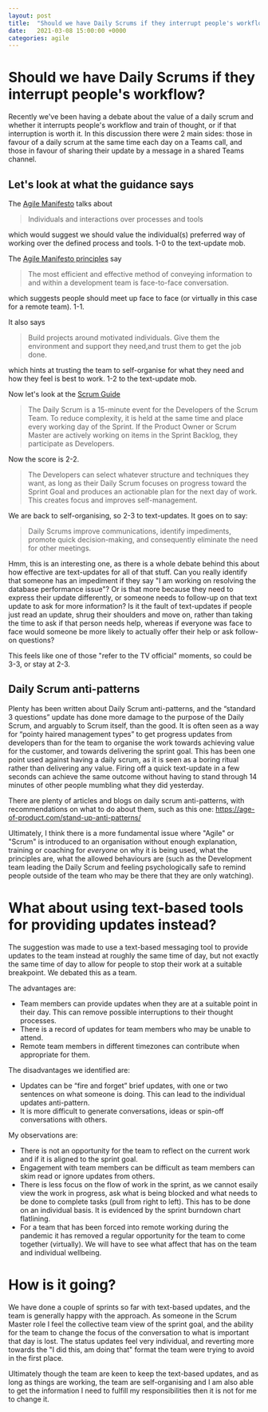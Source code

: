 ```yaml
---
layout: post
title:  "Should we have Daily Scrums if they interrupt people's workflow?"
date:   2021-03-08 15:00:00 +0000
categories: agile
---
```


# Should we have Daily Scrums if they interrupt people's workflow?

Recently we've been having a debate about the value of a daily scrum and whether it interrupts people's workflow and train of thought, or if that interruption is worth it. In this discussion there were 2 main sides: those in favour of a daily scrum at the same time each day on a Teams call, and those in favour of sharing their update by a message in a shared Teams channel.

## Let's look at what the guidance says

The [Agile Manifesto](https://agilemanifesto.org/) talks about 

> Individuals and interactions over processes and tools

which would suggest we should value the individual(s) preferred way of working over the defined process and tools. 1-0 to the text-update mob.

The [Agile Manifesto principles](https://agilemanifesto.org/principles.html) say 

> The most efficient and effective method of conveying information to and within a development team is face-to-face conversation.

which suggests people should meet up face to face (or virtually in this case for a remote team). 1-1.

It also says 

> Build projects around motivated individuals. Give them the environment and support they need,and trust them to get the job done.

which hints at trusting the team to self-organise for what they need and how they feel is best to work. 1-2 to the text-update mob.

Now let's look at the [Scrum Guide](https://www.scrumguides.org/scrum-guide.html#daily-scrum)

> The Daily Scrum is a 15-minute event for the Developers of the Scrum Team. To reduce complexity, it is held at the same time and place every working day of the Sprint. If the Product Owner or Scrum Master are actively working on items in the Sprint Backlog, they participate as Developers.

Now the score is 2-2.

> The Developers can select whatever structure and techniques they want, as long as their Daily Scrum focuses on progress toward the Sprint Goal and produces an actionable plan for the next day of work. This creates focus and improves self-management.

We are back to self-organising, so 2-3 to text-updates. It goes on to say:

> Daily Scrums improve communications, identify impediments, promote quick decision-making, and consequently eliminate the need for other meetings.

Hmm, this is an interesting one, as there is a whole debate behind this about how effective are text-updates for all of that stuff. Can you really identify that someone has an impediment if they say "I am working on resolving the database performance issue"? Or is that more because they need to express their update differently, or someone needs to follow-up on that text update to ask for more information? Is it the fault of text-updates if people just read an update, shrug their shoulders and move on, rather than taking the time to ask if that person needs help, whereas if everyone was face to face would someone be more likely to actually offer their help or ask follow-on questions?

This feels like one of those "refer to the TV official" moments, so could be 3-3, or stay at 2-3.

## Daily Scrum anti-patterns

Plenty has been written about Daily Scrum anti-patterns, and the “standard 3 questions” update has done more damage to the purpose of the Daily Scrum, and arguably to Scrum itself, than the good. It is often seen as a way for “pointy haired management types” to get progress updates from developers than for the team to organise the work towards achieving value for the customer, and towards delivering the sprint goal. This has been one point used against having a daily scrum, as it is seen as a boring ritual rather than delivering any value. Firing off a quick text-update in a few seconds can achieve the same outcome without having to stand through 14 minutes of other people mumbling what they did yesterday.

There are plenty of articles and blogs on daily scrum anti-patterns, with recommendations on what to do about them, such as this one: https://age-of-product.com/stand-up-anti-patterns/

Ultimately, I think there is a more fundamental issue where "Agile" or "Scrum" is introduced to an organisation without enough explanation, training or coaching for *everyone* on why it is being used, what the principles are, what the allowed behaviours are (such as the Development team leading the Daily Scrum and feeling psychologically safe to remind people outside of the team who may be there that they are only watching).

# What about using text-based tools for providing updates instead?

The suggestion was made to use a text-based messaging tool to provide updates to the team instead at roughly the same time of day, but not exactly the same time of day to allow for people to stop their work at a suitable breakpoint. We debated this as a team.

The advantages are:

* Team members can provide updates when they are at a suitable point in their day. This can remove possible interruptions to their thought processes.
* There is a record of updates for team members who may be unable to attend.
* Remote team members in different timezones can contribute when appropriate for them.

The disadvantages we identified are:

* Updates can be “fire and forget” brief updates, with one or two sentences on what someone is doing. This can lead to the individual updates anti-pattern. 
* It is more difficult to generate conversations, ideas or spin-off conversations with others.

My observations are:

* There is not an opportunity for the team to reflect on the current work and if it is aligned to the sprint goal.
* Engagement with team members can be difficult as team members can skim read or ignore updates from others.
* There is less focus on the flow of work in the sprint, as we cannot esaily view the work in progress, ask what is being blocked and what needs to be done to complete tasks (pull from right to left). This has to be done on an individual basis. It is evidenced by the sprint burndown chart flatlining.
* For a team that has been forced into remote working during the pandemic it has removed a regular opportunity for the team to come together (virtually). We will have to see what affect that has on the team and individual wellbeing.

# How is it going?

We have done a couple of sprints so far with text-based updates, and the team is generally happy with the approach. As someone in the Scrum Master role I feel the collective team view of the sprint goal, and the ability for the team to change the focus of the conversation to what is important that day is lost. The status updates feel very individual, and reverting more towards the "I did this, am doing that" format the team were trying to avoid in the first place.

Ultimately though the team are keen to keep the text-based updates, and as long as things are working, the team are self-organising and I am also able to get the information I need to fulfill my responsibilities then it is not for me to change it.

